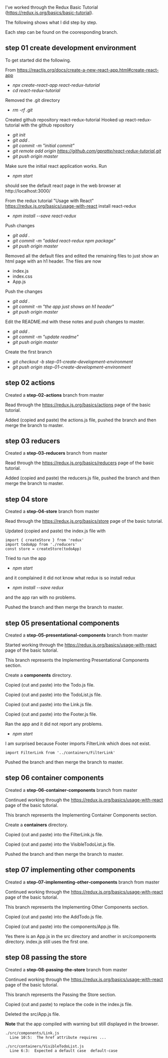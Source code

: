 I've worked through the Redux Basic Tutorial (https://redux.js.org/basics/basic-tutorial).

The following shows what I did step by step.

Each step can be found on the cooresponding branch.

## step 01 create development environment
To get started did the following.

From https://reactjs.org/docs/create-a-new-react-app.html#create-react-app

* _npx create-react-app react-redux-tutorial_
* _cd react-redux-tutorial_

Removed the .git directory
* _rm -rf .git_

Created github repository react-redux-tutorial
Hooked up react-redux-tutorial with the github repository

* _git init_
* _git add ._
* _git commit -m "initial commit"_
* _git remote add origin https://github.com/gpratte/react-redux-tutorial.git_
* _git push origin master_

Make sure the initial react application works. Run
* _npm start_

should see the default react page in the web browser at http://localhost:3000/

From the redux tutorial "Usage with React" https://redux.js.org/basics/usage-with-react install react-redux
* _npm install --save react-redux_

Push changes
* _git add ._
* _git commit -m "added react-redux npm package"_
* _git push origin master_

Removed all the default files and edited the remaining files to just show an html page with an h1 header. The files are now
* index.js
* index.css
* App.js

Push the changes
* _git add ._
* _git commit -m "the app just shows an h1 header"_
* _git push origin master_

Edit the README.md with these notes and push changes to master.
* _git add ._
* _git commit -m "update readme"_
* _git push origin master_

Create the first branch
* _git checkout -b step-01-create-development-environment_
* _git push origin step-01-create-development-environment_

## step 02 actions
Created a **step-02-actions** branch from master

Read through the https://redux.js.org/basics/actions page of the basic tutorial.

Added (copied and paste) the actions.js file, pushed the branch and then merge the branch to master.

## step 03 reducers
Created a **step-03-reducers** branch from master

Read through the https://redux.js.org/basics/reducers page of the basic tutorial.

Added (copied and paste) the reducers.js file, pushed the branch and then merge the branch to master.


## step 04 store
Created a **step-04-store** branch from master

Read through the https://redux.js.org/basics/store page of the basic tutorial.

Updated (copied and paste) the index.js file with
```
import { createStore } from 'redux'
import todoApp from './reducers'
const store = createStore(todoApp)
```

Tried to run the app
* _npm start_

and it complained it did not know what redux is so install redux
* _npm install --save redux_

and the app ran with no problems.

Pushed the branch and then merge the branch to master.


## step 05 presentational components
Created a **step-05-presentational-components** branch from master

Started working through the https://redux.js.org/basics/usage-with-react page of the basic tutorial.

This branch represents the Implementing Presentational Components section.

Create a **components** directory.

Copied (cut and paste) into the Todo.js file.

Copied (cut and paste) into the TodoList.js file.

Copied (cut and paste) into the Link.js file.

Copied (cut and paste) into the Footer.js file.

Ran the app and it did not report any problems.
* _npm start_

I am surprised because Footer imports FilterLink which does not exist.

```
import FilterLink from '../containers/FilterLink'
```

Pushed the branch and then merge the branch to master.

## step 06 container components
Created a **step-06-container-components** branch from master

Continued working through the https://redux.js.org/basics/usage-with-react page of the basic tutorial.

This branch represents the Implementing Container Components section.

Create a **containers** directory.

Copied (cut and paste) into the FilterLink.js file.

Copied (cut and paste) into the VisibleTodoList.js file.

Pushed the branch and then merge the branch to master.


## step 07 implementing other components
Created a **step-07-implementing-other-components** branch from master

Continued working through the https://redux.js.org/basics/usage-with-react page of the basic tutorial.

This branch represents the Implementing Other Components section.

Copied (cut and paste) into the AddTodo.js file.

Copied (cut and paste) into the components/App.js file.

Yes there is an App.js in the src directory and another in src/components directory.
index.js still uses the first one.

## step 08 passing the store
Created a **step-08-passing-the-store** branch from master

Continued working through the https://redux.js.org/basics/usage-with-react page of the basic tutorial.

This branch represents the Passing the Store section.

Copied (cut and paste) to replace the code in 
the index.js file.

Deleted the src/App.js file.

**Note** that the app compiled with warning but still displayed in the browser.

```
./src/components/Link.js
  Line 10:5:  The href attribute requires ...

./src/containers/VisibleTodoList.js
  Line 6:3:  Expected a default case  default-case
```
